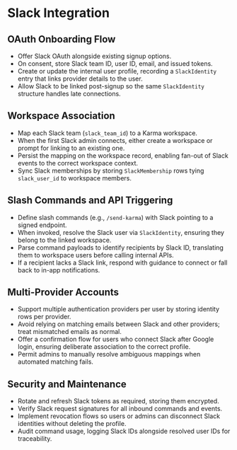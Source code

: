 # Slack Integration

## OAuth Onboarding Flow
- Offer Slack OAuth alongside existing signup options.
- On consent, store Slack team ID, user ID, email, and issued tokens.
- Create or update the internal user profile, recording a `SlackIdentity` entry that links provider details to the user.
- Allow Slack to be linked post-signup so the same `SlackIdentity` structure handles late connections.

## Workspace Association
- Map each Slack team (`slack_team_id`) to a Karma workspace.
- When the first Slack admin connects, either create a workspace or prompt for linking to an existing one.
- Persist the mapping on the workspace record, enabling fan-out of Slack events to the correct workspace context.
- Sync Slack memberships by storing `SlackMembership` rows tying `slack_user_id` to workspace members.

## Slash Commands and API Triggering
- Define slash commands (e.g., `/send-karma`) with Slack pointing to a signed endpoint.
- When invoked, resolve the Slack user via `SlackIdentity`, ensuring they belong to the linked workspace.
- Parse command payloads to identify recipients by Slack ID, translating them to workspace users before calling internal APIs.
- If a recipient lacks a Slack link, respond with guidance to connect or fall back to in-app notifications.

## Multi-Provider Accounts
- Support multiple authentication providers per user by storing identity rows per provider.
- Avoid relying on matching emails between Slack and other providers; treat mismatched emails as normal.
- Offer a confirmation flow for users who connect Slack after Google login, ensuring deliberate association to the correct profile.
- Permit admins to manually resolve ambiguous mappings when automated matching fails.

## Security and Maintenance
- Rotate and refresh Slack tokens as required, storing them encrypted.
- Verify Slack request signatures for all inbound commands and events.
- Implement revocation flows so users or admins can disconnect Slack identities without deleting the profile.
- Audit command usage, logging Slack IDs alongside resolved user IDs for traceability.

